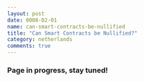 ```yaml
---
layout: post
date: 0008-02-01
name: can-smart-contracts-be-nullified
title: "Can Smart Contracts be Nullified?"
category: netherlands
comments: true
---
```


### Page in progress, stay tuned!
